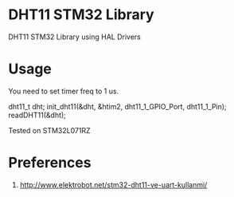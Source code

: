 # DHT11 STM32 Library
 DHT11 STM32 Library using HAL Drivers

# Usage
You need to set timer freq to 1 us. 

dht11_t dht;
init_dht11(&dht, &htim2, dht11_1_GPIO_Port, dht11_1_Pin);
readDHT11(&dht);

Tested on STM32L071RZ

# Preferences
1. http://www.elektrobot.net/stm32-dht11-ve-uart-kullanmi/